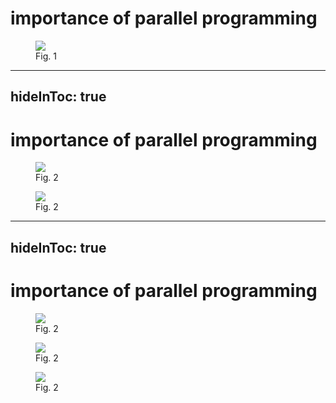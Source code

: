 # importance of parallel programming

<div class="flex w-full h-full justify-center items-center">
<div v-click class="flex flex-col w-min h-full justify-around items-center mr-10">
<figure class="w-180">
    <img src="/mcqueen.jpg" />
    <figcaption>Fig. 1</figcaption>
</figure>
</div>
</div>

<!--
### importance of parallel programming
- **answer is speed**
- transistor is essential building block of modern computer systems
- more transistors => more computing power
- does not scale infinitely, because of physics
- other solution for increasing computing power of computer system
- introducing parallel code execution on multiple integrated circuits OR CPUs...
-->

---
hideInToc: true
---

# importance of parallel programming

<div class="flex w-full h-full justify-center items-center">
<div class="flex flex-col w-min h-full justify-around items-center mr-10">
<figure class="w-40">
    <img src="/ic.png" />
    <figcaption>Fig. 2</figcaption>
</figure>
<Arrow x1="391" y1="301" x2="430" y2="414" />
<Arrow x1="549" y1="301" x2="510" y2="415" />
<figure class="w-20">
    <img src="/ic.png" />
    <figcaption>Fig. 2</figcaption>
</figure>
</div>
</div>

<!--
### importance of parallel programming
- Moore's law: number of transistors in integrated circuit doubles every two years
- transistor is essential building block of modern computer systems
- more transistors => more computing power
- does not scale infinitely, because of physics
- other solution for increasing computing power of computer system
- introducing parallel code execution on multiple integrated circuits OR CPUs...
-->

---
hideInToc: true
---

# importance of parallel programming

<div class="flex h-full justify-evenly items-center">

<figure class="w-40">
    <img src="/ic.png" />
    <figcaption>Fig. 2</figcaption>
</figure>
<div class="i-tabler-plus text-3xl"/>
<figure class="w-40">
    <img src="/ic.png" />
    <figcaption>Fig. 2</figcaption>
</figure>
<div class="i-tabler-plus text-3xl"/>
<figure class="w-40">
    <img src="/ic.png" />
    <figcaption>Fig. 2</figcaption>
</figure>
</div>

<!--
### importance of parallel programming
- Moore's law: number of transistors in integrated circuit doubles every two years
- transistor is essential building block of modern computer systems
- more transistors => more computing power
- does not scale infinitely, because of physics
- other solution for increasing computing power of computer system
- introducing parallel code execution on multiple integrated circuits OR CPUs...
-->
